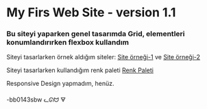 # My Firs Web Site - version 1.1

### Bu siteyi yaparken genel tasarımda Grid, elementleri konumlandırırken flexbox kullandım

Siteyi tasarlarken örnek aldığım siteler: [Site örneği-1](https://dribbble.com/shots/20196614-Flowbase-Atlantis-Portfolio-Template) ve [Site örneği-2](https://www.tolg.dev/)

Siteyi tasarlarken kullandığım renk paleti [Renk Paleti](https://colorhunt.co/palette/2525256930c364dfdf80ffdb)

Responsive Design yapmadım, henüz.

-bb0143sbw
ᓚᘏᗢ
🜃
